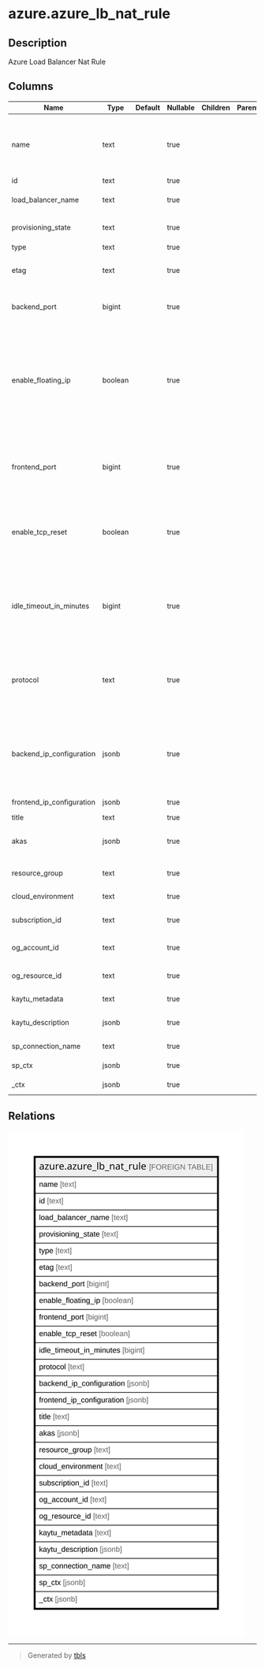 # azure.azure_lb_nat_rule

## Description

Azure Load Balancer Nat Rule

## Columns

| Name | Type | Default | Nullable | Children | Parents | Comment |
| ---- | ---- | ------- | -------- | -------- | ------- | ------- |
| name | text |  | true |  |  | The name of the resource that is unique within the set of inbound NAT rules used by the load balancer. This name can be used to access the resource. |
| id | text |  | true |  |  | The resource ID. |
| load_balancer_name | text |  | true |  |  | The friendly name that identifies the load balancer. |
| provisioning_state | text |  | true |  |  | The provisioning state of the inbound NAT rule resource. |
| type | text |  | true |  |  | Type of the resource. |
| etag | text |  | true |  |  | A unique read-only string that changes whenever the resource is updated. |
| backend_port | bigint |  | true |  |  | The port used for the internal endpoint. Acceptable values range from 1 to 65535. |
| enable_floating_ip | boolean |  | true |  |  | Configures a virtual machine's endpoint for the floating IP capability required to configure a SQL AlwaysOn Availability Group. This setting is required when using the SQL AlwaysOn Availability Groups in SQL server. This setting can't be changed after you create the endpoint. |
| frontend_port | bigint |  | true |  |  | The port for the external endpoint. Port numbers for each rule must be unique within the Load Balancer. Acceptable values range from 1 to 65534. |
| enable_tcp_reset | boolean |  | true |  |  | Receive bidirectional TCP Reset on TCP flow idle timeout or unexpected connection termination. This element is only used when the protocol is set to TCP. |
| idle_timeout_in_minutes | bigint |  | true |  |  | The timeout for the TCP idle connection. The value can be set between 4 and 30 minutes. The default value is 4 minutes. This element is only used when the protocol is set to TCP. |
| protocol | text |  | true |  |  | The reference to the transport protocol used by the load balancing rule. Possible values include: 'TransportProtocolUDP', 'TransportProtocolTCP', 'TransportProtocolAll'. |
| backend_ip_configuration | jsonb |  | true |  |  | A reference to a private IP address defined on a network interface of a VM. Traffic sent to the frontend port of each of the frontend IP configurations is forwarded to the backend IP. |
| frontend_ip_configuration | jsonb |  | true |  |  | A reference to frontend IP addresses. |
| title | text |  | true |  |  | Title of the resource. |
| akas | jsonb |  | true |  |  | Array of globally unique identifier strings (also known as) for the resource. |
| resource_group | text |  | true |  |  | The resource group which holds this resource. |
| cloud_environment | text |  | true |  |  | The Azure Cloud Environment. |
| subscription_id | text |  | true |  |  | The Azure Subscription ID in which the resource is located. |
| og_account_id | text |  | true |  |  | The Platform Account ID in which the resource is located. |
| og_resource_id | text |  | true |  |  | The unique ID of the resource in opengovernance. |
| kaytu_metadata | text |  | true |  |  | Platform Metadata of the Azure resource. |
| kaytu_description | jsonb |  | true |  |  | The full model description of the resource |
| sp_connection_name | text |  | true |  |  | Steampipe connection name. |
| sp_ctx | jsonb |  | true |  |  | Steampipe context in JSON form. |
| _ctx | jsonb |  | true |  |  | Steampipe context in JSON form. |

## Relations

![er](azure.azure_lb_nat_rule.svg)

---

> Generated by [tbls](https://github.com/k1LoW/tbls)
